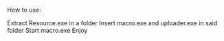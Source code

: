How to use:

Extract Resource.exe in a folder
Insert macro.exe and uploader.exe in said folder
Start macro.exe
Enjoy
